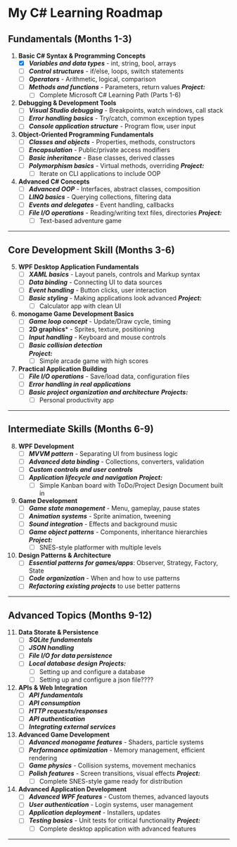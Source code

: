 # My C# Learning Roadmap

## Fundamentals (Months 1-3)
1. **Basic C# Syntax & Programming Concepts**
	- [x] ***Variables and data types*** - int, string, bool, arrays
	- [ ] ***Control structures*** - if/else, loops, switch statements
	- [ ] ***Operators*** - Arithmetic, logical, comparison
	- [ ] ***Methods and functions*** - Parameters, return values
***Project:***
		- [ ] Complete Microsoft C# Learning Path (Parts 1-6)
2. **Debugging & Development Tools**
	- [ ] ***Visual Studio debugging*** - Breakpoints, watch windows, call stack
	- [ ] ***Error handling basics*** - Try/catch, common exception types
	- [ ] ***Console application structure*** - Program flow, user input
3. **Object-Oriented Programming Fundamentals**
	- [ ] ***Classes and objects*** - Properties, methods, constructors
	- [ ] ***Encapsulation*** - Public/private access modifiers
	- [ ] ***Basic inheritance*** - Base classes, derived classes
	- [ ] ***Polymorphism basics*** - Virtual methods, overriding
	***Project:***
  		- [ ] Iterate on CLI applications to include OOP
4. **Advanced C# Concepts**
	- [ ] ***Advanced OOP*** - Interfaces, abstract classes, composition
	- [ ] ***LINQ basics*** - Querying collections, filtering data
	- [ ] ***Events and delegates*** - Event handling, callbacks
	- [ ] ***File I/O operations*** - Reading/writing text files, directories
	***Project:***
		- [ ] Text-based adventure game
---
## Core Development Skill (Months 3-6)
5. **WPF Desktop Application Fundamentals**
	- [ ] ***XAML basics*** - Layout panels, controls and Markup syntax
	- [ ] ***Data binding*** - Connecting UI to data sources
	- [ ] ***Event handling*** - Button clicks, user interaction
	- [ ] ***Basic styling*** - Making applications look advanced
   	***Project:***
     	- [ ] Calculator app with clean UI
6. **monogame Game Development Basics**
	- [ ] ***Game loop concept*** - Update/Draw cycle, timing
	- [ ] **2D graphics*** - Sprites, texture, positioning
	- [ ] ***Input handling*** - Keyboard and mouse controls
	- [ ] ***Basic collision detection***<br>
	***Project:***
  		- [ ] Simple arcade game with high scores
7. **Practical Application Building**
	- [ ] ***File I/O operations*** - Save/load data, configuration files
	- [ ] ***Error handling in real applications***
	- [ ] ***Basic project organization and architecture***
	***Projects:***
		- [ ] Personal productivity app
---
## Intermediate Skills (Months 6-9)
8. **WPF Development**
    - [ ] ***MVVM pattern*** - Separating UI from business logic
    - [ ] ***Advanced data binding*** - Collections, converters, validation
    - [ ] ***Custom controls and user controls***
    - [ ] ***Application lifecycle and navigation***
   	***Project:***
     	- [ ] Simple Kanban board with ToDo/Project Design Document built in
9. **Game Development**
    - [ ] ***Game state management*** - Menu, gameplay, pause states
    - [ ] ***Animation systems*** - Sprite animation, tweening
    - [ ] ***Sound integration*** - Effects and background music
    - [ ] ***Game object patterns*** - Components, inheritance hierarchies
***Project:***
		- [ ] SNES-style platformer with multiple levels
11. **Design Patterns & Architecture**
	- [ ] ***Essential patterns for games/apps***: Observer, Strategy, Factory, State
	- [ ] ***Code organization*** - When and how to use patterns
	- [ ] ***Refactoring existing projects*** to use better patterns
---
## Advanced Topics (Months 9-12)
11. **Data Storate & Persistence**
    - [ ] ***SQLite fundamentals***
	- [ ] ***JSON handling***
	- [ ] ***File I/O for data persistence***
 	- [ ] ***Local database design***
	***Projects:***
   		- [ ] Setting up and configure a database
     	- [ ] Setting up and configure a json file????
12. **APIs & Web Integration**
    - [ ] ***API fundamentals***
    - [ ] ***API consumption***
    - [ ] ***HTTP requests/responses***
    - [ ] ***API authentication***
    - [ ] ***Integrating external services***
13. **Advanced Game Development**
    - [ ] ***Advanced monogame features*** - Shaders, particle systems
    - [ ] ***Performance optimization*** - Memory management, efficient rendering
    - [ ] ***Game physics*** - Collision systems, movement mechanics
    - [ ] ***Polish features*** - Screen transitions, visual effects
	***Project:***
		- [ ] Complete SNES-style game ready for distribution
14. **Advanced Application Development**
	- [ ] ***Advanced WPF features*** - Custom themes, advanced layouts
	- [ ] ***User authentication*** - Login systems, user management
	- [ ] ***Application deployment*** - Installers, updates
	- [ ] ***Testing basics*** - Unit tests for critical functionality
	***Project:***
  		- [ ] Complete desktop application with advanced features
---
